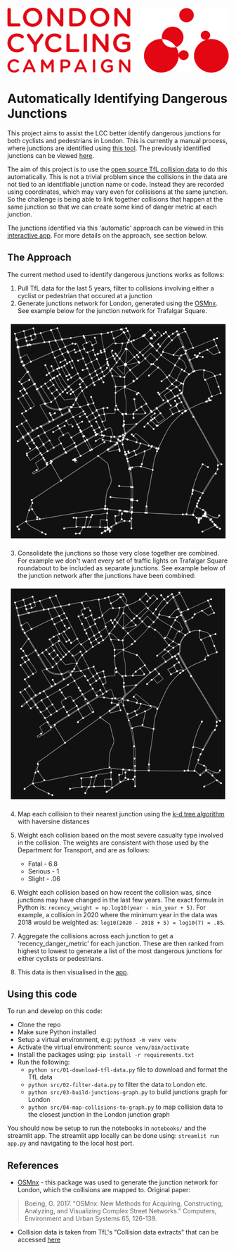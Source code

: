 ![LCC logo](img/LCC_logo_horizontal_red.png)

# Automatically Identifying Dangerous Junctions

This project aims to assist the LCC better identify dangerous junctions for both cyclists and pedestrians in London. This is currently a manual process, where junctions are identified using [this tool](https://bikedata.cyclestreets.net/collisions/#9.54/51.5058/-0.1395). The previously identified junctions can be viewed [here](https://lcc.org.uk/campaigns/dangerous-junctions/).

The aim of this project is to use the [open source TfL collision data](https://tfl.gov.uk/corporate/publications-and-reports/road-safety) to do this automatically. This is not a trivial problem since the collisions in the data are not tied to an identifiable junction name or code. Instead they are recorded using coordinates, which may vary even for collisisons at the same junction. So the challenge is being able to link together collisions that happen at the same junction so that we can create some kind of danger metric at each junction.

The junctions identified via this 'automatic' approach can be viewed in this [interactive app](https://lcc-dangerous-junctions.streamlit.app/). For more details on the approach, see section below.

## The Approach

The current method used to identify dangerous junctions works as follows:

1. Pull TfL data for the last 5 years, filter to collisions involving either a cyclist or pedestrian that occured at a junction
2. Generate junctions network for London, generated using the [OSMnx](https://github.com/gboeing/osmnx/tree/main). See example below for the junction network for Trafalgar Square.

![Junctions pre consolidation](img/junctions-pre-consolidation.png)

3. Consolidate the junctions so those very close together are combined. For example we don't want every set of traffic lights on Trafalgar Square roundabout to be included as separate junctions. See example below of the junction network after the junctions have been combined:

![Junctions post consolidation](img/junctions-post-consolidation.png)

4. Map each collision to their nearest junction using the [k-d tree algorithm](https://en.wikipedia.org/wiki/K-d_tree) with haversine distances

5. Weight each collision based on the most severe casualty type involved in the collision. The weights are consistent with those used by the Department for Transport, and are as follows:
    - Fatal - 6.8
    - Serious - 1
    - Slight - .06
      
6. Weight each collision based on how recent the collision was, since junctions may have changed in the last few years. The exact formula in Python is: `recency_weight = np.log10(year - min_year + 5)`. For example, a collision in 2020 where the minimum year in the data was 2018 would be weighted as: `log10(2020 - 2018 + 5) = log10(7) = .85`.

7. Aggregate the collisions across each junction to get a 'recency_danger_metric' for each junction. These are then ranked from highest to lowest to generate a list of the most dangerous junctions for either cyclists or pedestrians.

8. This data is then visualised in the [app](https://lcc-dangerous-junctions.streamlit.app/).
   
## Using this code

To run and develop on this code:
- Clone the repo
- Make sure Python installed
- Setup a virtual environment, e.g: ```python3 -m venv venv```
- Activate the virtual environment: `source venv/bin/activate`
- Install the packages using: `pip install -r requirements.txt`
- Run the following:
    - `python src/01-download-tfl-data.py` file to download and format the TfL data
    - `python src/02-filter-data.py` to filter the data to London etc.
    - `python src/03-build-junctions-graph.py` to build junctions graph for London
    - `python src/04-map-collisions-to-graph.py` to map collision data to the closest junction in the London junction graph

You should now be setup to run the notebooks in `notebooks/` and the streamlit app. The streamlit app locally can be done using: `streamlit run app.py` and navigating to the local host port.

## References

- [OSMnx](https://github.com/gboeing/osmnx/tree/main) - this package was used to generate the junction network for London, which the collisions are mapped to. Original paper:
> Boeing, G. 2017. "OSMnx: New Methods for Acquiring, Constructing, Analyzing, and Visualizing Complex Street Networks." Computers, Environment and Urban Systems 65, 126-139.

- Collision data is taken from TfL's "Collision data extracts" that can be accessed [here](https://tfl.gov.uk/corporate/publications-and-reports/road-safety)
